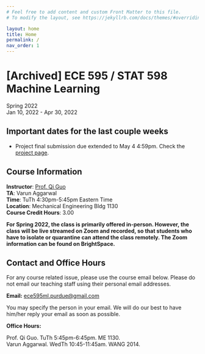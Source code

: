 ```yaml
---
# Feel free to add content and custom Front Matter to this file.
# To modify the layout, see https://jekyllrb.com/docs/themes/#overriding-theme-defaults

layout: home
title: Home
permalink: /
nav_order: 1
---
```

# \[Archived\] ECE 595 / STAT 598 Machine Learning
Spring 2022  
Jan 10, 2022 - Apr 30, 2022  

## Important dates for the last couple weeks
- Project final submission due extended to May 4 4:59pm. Check the [project page](https://ece595-s2022.qiguo.org/assignments/project.html).

## Course Information
**Instructor**: [Prof. Qi Guo](https://qiguo.org)  
**TA**: Varun Aggarwal  
**Time**: TuTh 4:30pm-5:45pm Eastern Time  
**Location**: Mechanical Engineering Bldg 1130  
**Course Credit Hours**: 3.00

**For Spring 2022, the class is primarily offered in-person. However, the class will be live streamed on Zoom and recorded, so that students who have to isolate or quarantine can attend the class remotely. The Zoom information can be found on BrightSpace.**

## Contact and Office Hours
For any course related issue, please use the course email below. Please do not email our teaching staff using their personal email addresses.  

**Email:** [ece595ml.purdue@gmail.com](mailto:ece595ml.purdue@gmail.com)

You may specify the person in your email. We will do our best to have him/her reply your email as soon as possible.

**Office Hours:** 

Prof. Qi Guo. TuTh 5:45pm-6:45pm. ME 1130.  
Varun Aggarwal. WedTh 10:45-11:45am. WANG 2014.


<!-- ## Course Correspondences
There are several ways this course will send out correspondences. Their usages are described below.  
[Main Site:](https://ece595-s2022.qiguo.org/) Course information, homework posts, lecture notes/handouts, announcements.   
[BrightSpace:](https://purdue.brightspace.com/d2l/home/460528) Homework solutions, announcements.  
[GradeScope:](https://www.gradescope.com/courses/345155) Homework/quiz/final project submission, grades.  
[Piazza:](https://piazza.com/purdue/spring2022/ece595stat598) This term we will be using Piazza for class discussion. The system is highly catered to getting you help fast and efficiently from classmates, the TA, and myself. Rather than emailing questions to the teaching staff, I encourage you to post your questions on Piazza. Please let me know if you have trouble accessing Piazza.  
[Mailing List:](https://engineering.purdue.edu/ECN/mailman/admin/ece595ml-list) After enrollment, you will automatically be added to the course mailing list. It will send out all course announcements. If you do not receive emails from us, please let us know.  
[Course Calendar:]() Subscribe to the course calendar to get reminders on classes, homework due dates, etc. -->





